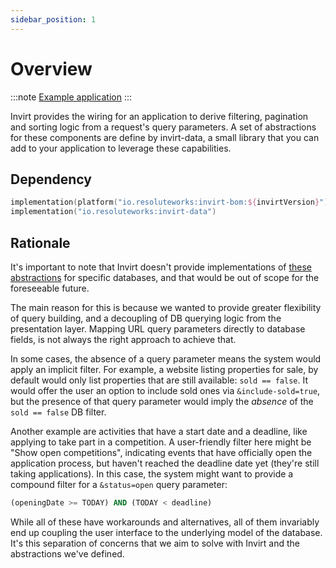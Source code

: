 ```yaml
---
sidebar_position: 1
---
```


# Overview

:::note [Example application](https://github.com/resoluteworks/invirt/tree/main/examples/data-querying)
:::

Invirt provides the wiring for an application to derive filtering, pagination and sorting logic
from a request's query parameters. A set of abstractions for these components are define
by invirt-data, a small library that you can add to your application to leverage these
capabilities.

## Dependency
```kotlin
implementation(platform("io.resoluteworks:invirt-bom:${invirtVersion}"))
implementation("io.resoluteworks:invirt-data")
```

## Rationale
It's important to note that Invirt doesn't provide implementations of [these abstractions](/docs/api/invirt-data/data-filter)
for specific databases, and that would be out of scope for the foreseeable future.

The main reason for this is because we wanted to provide greater flexibility of query building,
and a decoupling of DB querying logic from the presentation layer. Mapping URL query parameters
directly to database fields, is not always the right approach to achieve that.

In some cases, the absence of a query parameter means the system would apply an implicit filter.
For example, a website listing properties for sale, by default would only list
properties that are still available: `sold == false`. It would offer the user an option to include sold ones
via `&include-sold=true`, but the presence of that query parameter would imply the _absence_ of the
`sold == false` DB filter.

Another example are activities that have a start date and a deadline, like
applying to take part in a competition. A user-friendly filter here might be "Show open competitions", indicating
events that have officially open the application process, but haven't reached the deadline date yet (they're still
taking applications). In this case, the system might want to provide a compound filter for a `&status=open` query parameter:
```sql
(openingDate >= TODAY) AND (TODAY < deadline)
```

While all of these have workarounds and alternatives, all of them invariably end up coupling the user interface
to the underlying model of the database. It's this separation of concerns that we aim to solve with Invirt and the
abstractions we've defined.
